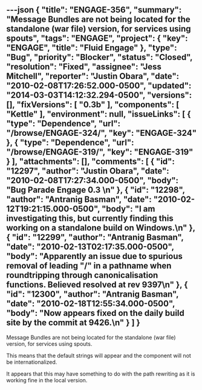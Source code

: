 ---json
{
  "title": "ENGAGE-356",
  "summary": "Message Bundles are not being located for the standalone (war file) version, for services using spouts",
  "tags": "ENGAGE",
  "project": {
    "key": "ENGAGE",
    "title": "Fluid Engage"
  },
  "type": "Bug",
  "priority": "Blocker",
  "status": "Closed",
  "resolution": "Fixed",
  "assignee": "Jess Mitchell",
  "reporter": "Justin Obara",
  "date": "2010-02-08T17:26:52.000-0500",
  "updated": "2014-03-03T14:12:32.294-0500",
  "versions": [],
  "fixVersions": [
    "0.3b"
  ],
  "components": [
    "Kettle"
  ],
  "environment": null,
  "issueLinks": [
    {
      "type": "Dependence",
      "url": "/browse/ENGAGE-324/",
      "key": "ENGAGE-324"
    },
    {
      "type": "Dependence",
      "url": "/browse/ENGAGE-319/",
      "key": "ENGAGE-319"
    }
  ],
  "attachments": [],
  "comments": [
    {
      "id": "12297",
      "author": "Justin Obara",
      "date": "2010-02-08T17:27:34.000-0500",
      "body": "Bug Parade Engage 0.3&#x20;\n"
    },
    {
      "id": "12298",
      "author": "Antranig Basman",
      "date": "2010-02-12T19:21:15.000-0500",
      "body": "I am investigating this, but currently finding this working on a standalone build on Windows.\n"
    },
    {
      "id": "12299",
      "author": "Antranig Basman",
      "date": "2010-02-13T02:17:35.000-0500",
      "body": "Apparently an issue due to spurious removal of leading \"/\" in a pathname when roundtripping through canonicalisation functions. Believed resolved at rev 9397\n"
    },
    {
      "id": "12300",
      "author": "Antranig Basman",
      "date": "2010-02-18T12:55:34.000-0500",
      "body": "Now appears fixed on the daily build site by the commit at 9426.\n"
    }
  ]
}
---
Message Bundles are not being located for the standalone (war file) version, for services using spouts.

This means that the default strings will appear and the component will not be internationalized.

It appears that this may have something to do with the path rewriting as it is working fine in the local version.

        
